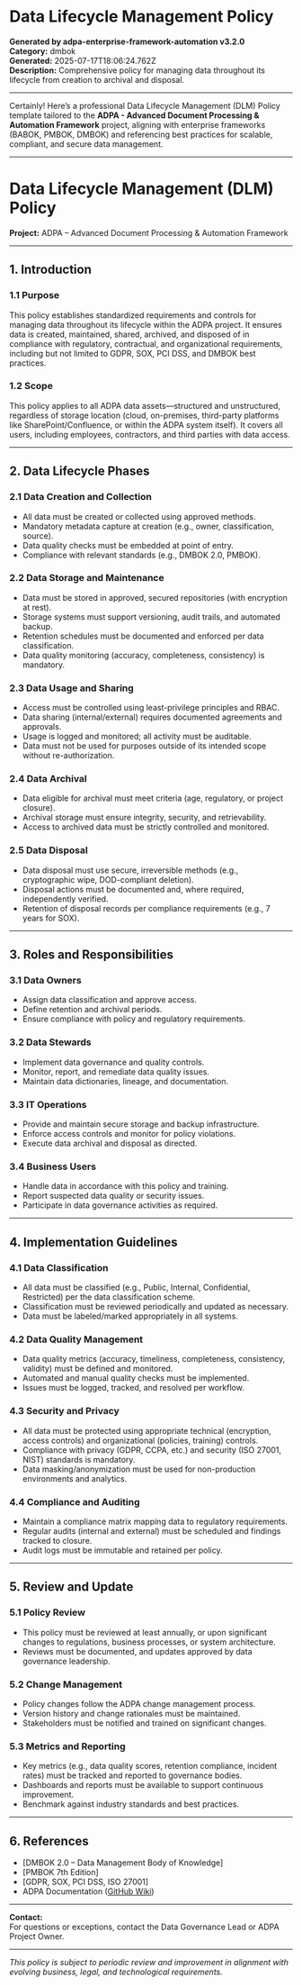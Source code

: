 # Data Lifecycle Management Policy

**Generated by adpa-enterprise-framework-automation v3.2.0**  
**Category:** dmbok  
**Generated:** 2025-07-17T18:06:24.762Z  
**Description:** Comprehensive policy for managing data throughout its lifecycle from creation to archival and disposal.

---

Certainly! Here’s a professional Data Lifecycle Management (DLM) Policy template tailored to the **ADPA - Advanced Document Processing & Automation Framework** project, aligning with enterprise frameworks (BABOK, PMBOK, DMBOK) and referencing best practices for scalable, compliant, and secure data management.

---

# Data Lifecycle Management (DLM) Policy  
**Project:** ADPA – Advanced Document Processing & Automation Framework

---

## 1. Introduction

### 1.1 Purpose  
This policy establishes standardized requirements and controls for managing data throughout its lifecycle within the ADPA project. It ensures data is created, maintained, shared, archived, and disposed of in compliance with regulatory, contractual, and organizational requirements, including but not limited to GDPR, SOX, PCI DSS, and DMBOK best practices.

### 1.2 Scope  
This policy applies to all ADPA data assets—structured and unstructured, regardless of storage location (cloud, on-premises, third-party platforms like SharePoint/Confluence, or within the ADPA system itself). It covers all users, including employees, contractors, and third parties with data access.

---

## 2. Data Lifecycle Phases

### 2.1 Data Creation and Collection  
- All data must be created or collected using approved methods.
- Mandatory metadata capture at creation (e.g., owner, classification, source).
- Data quality checks must be embedded at point of entry.
- Compliance with relevant standards (e.g., DMBOK 2.0, PMBOK).

### 2.2 Data Storage and Maintenance  
- Data must be stored in approved, secured repositories (with encryption at rest).
- Storage systems must support versioning, audit trails, and automated backup.
- Retention schedules must be documented and enforced per data classification.
- Data quality monitoring (accuracy, completeness, consistency) is mandatory.

### 2.3 Data Usage and Sharing  
- Access must be controlled using least-privilege principles and RBAC.
- Data sharing (internal/external) requires documented agreements and approvals.
- Usage is logged and monitored; all activity must be auditable.
- Data must not be used for purposes outside of its intended scope without re-authorization.

### 2.4 Data Archival  
- Data eligible for archival must meet criteria (age, regulatory, or project closure).
- Archival storage must ensure integrity, security, and retrievability.
- Access to archived data must be strictly controlled and monitored.

### 2.5 Data Disposal  
- Data disposal must use secure, irreversible methods (e.g., cryptographic wipe, DOD-compliant deletion).
- Disposal actions must be documented and, where required, independently verified.
- Retention of disposal records per compliance requirements (e.g., 7 years for SOX).

---

## 3. Roles and Responsibilities

### 3.1 Data Owners  
- Assign data classification and approve access.
- Define retention and archival periods.
- Ensure compliance with policy and regulatory requirements.

### 3.2 Data Stewards  
- Implement data governance and quality controls.
- Monitor, report, and remediate data quality issues.
- Maintain data dictionaries, lineage, and documentation.

### 3.3 IT Operations  
- Provide and maintain secure storage and backup infrastructure.
- Enforce access controls and monitor for policy violations.
- Execute data archival and disposal as directed.

### 3.4 Business Users  
- Handle data in accordance with this policy and training.
- Report suspected data quality or security issues.
- Participate in data governance activities as required.

---

## 4. Implementation Guidelines

### 4.1 Data Classification  
- All data must be classified (e.g., Public, Internal, Confidential, Restricted) per the data classification scheme.
- Classification must be reviewed periodically and updated as necessary.
- Data must be labeled/marked appropriately in all systems.

### 4.2 Data Quality Management  
- Data quality metrics (accuracy, timeliness, completeness, consistency, validity) must be defined and monitored.
- Automated and manual quality checks must be implemented.
- Issues must be logged, tracked, and resolved per workflow.

### 4.3 Security and Privacy  
- All data must be protected using appropriate technical (encryption, access controls) and organizational (policies, training) controls.
- Compliance with privacy (GDPR, CCPA, etc.) and security (ISO 27001, NIST) standards is mandatory.
- Data masking/anonymization must be used for non-production environments and analytics.

### 4.4 Compliance and Auditing  
- Maintain a compliance matrix mapping data to regulatory requirements.
- Regular audits (internal and external) must be scheduled and findings tracked to closure.
- Audit logs must be immutable and retained per policy.

---

## 5. Review and Update

### 5.1 Policy Review  
- This policy must be reviewed at least annually, or upon significant changes to regulations, business processes, or system architecture.
- Reviews must be documented, and updates approved by data governance leadership.

### 5.2 Change Management  
- Policy changes follow the ADPA change management process.
- Version history and change rationales must be maintained.
- Stakeholders must be notified and trained on significant changes.

### 5.3 Metrics and Reporting  
- Key metrics (e.g., data quality scores, retention compliance, incident rates) must be tracked and reported to governance bodies.
- Dashboards and reports must be available to support continuous improvement.
- Benchmark against industry standards and best practices.

---

## 6. References

- [DMBOK 2.0 – Data Management Body of Knowledge]
- [PMBOK 7th Edition]
- [GDPR, SOX, PCI DSS, ISO 27001]
- ADPA Documentation ([GitHub Wiki](https://github.com/mdresch/requirements-gathering-agent/wiki))

---

**Contact:**  
For questions or exceptions, contact the Data Governance Lead or ADPA Project Owner.

---

_This policy is subject to periodic review and improvement in alignment with evolving business, legal, and technological requirements._